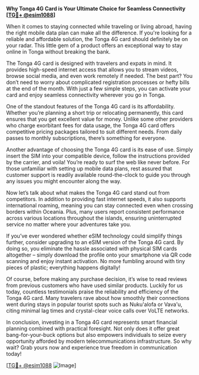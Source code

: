 **Why Tonga 4G Card is Your Ultimate Choice for Seamless Connectivity [[TG💪+ @esim1088](https://t.me/s/esim1088)]**

When it comes to staying connected while traveling or living abroad, having the right mobile data plan can make all the difference. If you're looking for a reliable and affordable solution, the Tonga 4G card should definitely be on your radar. This little gem of a product offers an exceptional way to stay online in Tonga without breaking the bank.

The Tonga 4G card is designed with travelers and expats in mind. It provides high-speed internet access that allows you to stream videos, browse social media, and even work remotely if needed. The best part? You don’t need to worry about complicated registration processes or hefty bills at the end of the month. With just a few simple steps, you can activate your card and enjoy seamless connectivity wherever you go in Tonga.

One of the standout features of the Tonga 4G card is its affordability. Whether you’re planning a short trip or relocating permanently, this card ensures that you get excellent value for money. Unlike some other providers who charge exorbitant fees for data usage, the Tonga 4G card offers competitive pricing packages tailored to suit different needs. From daily passes to monthly subscriptions, there’s something for everyone.

Another advantage of choosing the Tonga 4G card is its ease of use. Simply insert the SIM into your compatible device, follow the instructions provided by the carrier, and voila! You’re ready to surf the web like never before. For those unfamiliar with setting up mobile data plans, rest assured that customer support is readily available round-the-clock to guide you through any issues you might encounter along the way.

Now let’s talk about what makes the Tonga 4G card stand out from competitors. In addition to providing fast internet speeds, it also supports international roaming, meaning you can stay connected even when crossing borders within Oceania. Plus, many users report consistent performance across various locations throughout the islands, ensuring uninterrupted service no matter where your adventures take you.

If you’ve ever wondered whether eSIM technology could simplify things further, consider upgrading to an eSIM version of the Tonga 4G card. By doing so, you eliminate the hassle associated with physical SIM cards altogether – simply download the profile onto your smartphone via QR code scanning and enjoy instant activation. No more fumbling around with tiny pieces of plastic; everything happens digitally!

Of course, before making any purchase decision, it’s wise to read reviews from previous customers who have used similar products. Luckily for us today, countless testimonials praise the reliability and efficiency of the Tonga 4G card. Many travelers rave about how smoothly their connections went during stays in popular tourist spots such as Nuku'alofa or Vava'u, citing minimal lag times and crystal-clear voice calls over VoLTE networks.

In conclusion, investing in a Tonga 4G card represents smart financial planning combined with practical foresight. Not only does it offer great bang-for-your-buck options but also empowers individuals to seize every opportunity afforded by modern telecommunications infrastructure. So why wait? Grab yours now and experience true freedom in communication today!

[[TG💪+ @esim1088](https://t.me/s/esim1088) ![Image](https://i.postimg.cc/Y0z9fWf4/image.png)]
